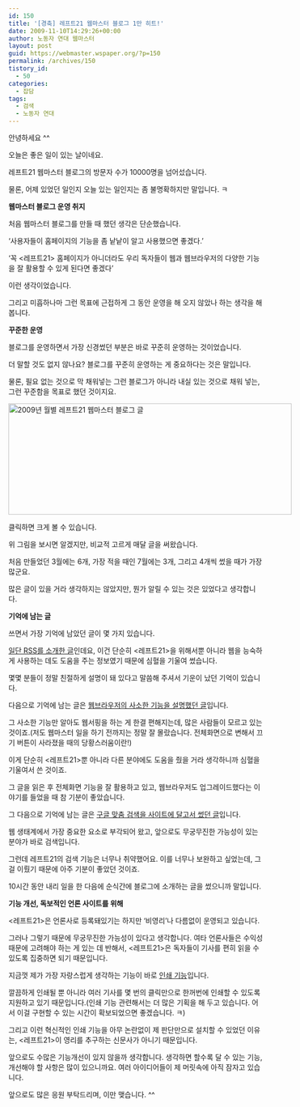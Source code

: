 ```yaml
---
id: 150
title: '[경축] 레프트21 웹마스터 블로그 1만 히트!'
date: 2009-11-10T14:29:26+00:00
author: 노동자 연대 웹마스터
layout: post
guid: https://webmaster.wspaper.org/?p=150
permalink: /archives/150
tistory_id:
  - 50
categories:
  - 잡담
tags:
  - 검색
  - 노동자 연대
---
```

안녕하세요 ^^ 


  


오늘은 좋은 일이 있는 날이네요. 


  


레프트21 웹마스터 블로그의 방문자 수가 10000명을 넘어섰습니다. 


  


물론, 어제 있었던 일인지 오늘 있는 일인지는 좀 불명확하지만 말입니다. ㅋ 


  


**웹마스터 블로그 운영 취지**


  


처음 웹마스터 블로그를 만들 때 했던 생각은 단순했습니다.


  


‘사용자들이 홈페이지의 기능을 좀 낱낱이 알고 사용했으면 좋겠다.’


  


‘꼭 <레프트21> 홈페이지가 아니더라도 우리 독자들이 웹과 웹브라우저의 다양한 기능을 잘 활용할 수 있게 된다면 좋겠다’


  


이런 생각이었습니다.


  


그리고 미흡하나마 그런 목표에 근접하게 그 동안 운영을 해 오지 않았나 하는 생각을 해 봅니다.


  


**꾸준한 운영**


  


블로그를 운영하면서 가장 신경썼던 부분은 바로 꾸준히 운영하는 것이었습니다.


  


더 말할 것도 없지 않나요? 블로그를 꾸준히 운영하는 게 중요하다는 것은 말입니다.


  


물론, 필요 없는 것으로 막 채워넣는 그런 블로그가 아니라 내실 있는 것으로 채워 넣는, 그런 꾸준함을 목표로 했던 것이지요.


  


<div style="width: 570px" class="wp-caption aligncenter">
  <img src="https://webmaster.wspaper.org/wp-content/uploads/1/cfile6.uf.162188474D08472B311982.png" width="560" height="220" alt="2009년 월별 레프트21 웹마스터 블로그 글" />
  
  <p class="wp-caption-text">
    클릭하면 크게 볼 수 있습니다.
  </p>
</div>


  


위 그림을 보시면 알겠지만, 비교적 고르게 매달 글을 써왔습니다.


  


처음 만들었던 3월에는 6개, 가장 적을 때인 7월에는 3개, 그리고 4개씩 썼을 때가 가장 많군요.


  


많은 글이 있을 거라 생각하지는 않았지만, 뭔가 알릴 수 있는 것은 있었다고 생각합니다.


  


**기억에 남는 글**


  


쓰면서 가장 기억에 남았던 글이 몇 가지 있습니다.


  


<a href="https://webmaster.wspaper.org/webmaster/7" target="_blank" class="broken_link">일단 RSS를 소개한 글</a>인데요, 이건 단순히 <레프트21>을 위해서뿐 아니라 웹을 능숙하게 사용하는 데도 도움을 주는 정보였기 때문에 심혈을 기울여 썼습니다.


  


몇몇 분들이 정말 친절하게 설명이 돼 있다고 말씀해 주셔서 기운이 났던 기억이 있습니다.


  


다음으로 기억에 남는 글은 <a href="https://webmaster.wspaper.org/webmaster/26" target="_blank" class="broken_link">웹브라우저의 사소한 기능을 설명했던 글</a>입니다.


  


그 사소한 기능만 알아도 웹서핑을 하는 게 한결 편해지는데, 많은 사람들이 모르고 있는 것이죠.(저도 웹마스터 일을 하기 전까지는 정말 잘 몰랐습니다. 전체화면으로 변해서 끄기 버튼이 사라졌을 때의 당황스러움이란!)


  


이게 단순히 <레프트21>뿐 아니라 다른 분야에도 도움을 줬을 거라 생각하니까 심혈을 기울여서 쓴 것이죠.


  


그 글을 읽은 후 전체화면 기능을 잘 활용하고 있고, 웹브라우저도 업그레이드했다는 이야기를 들었을 때 참 기분이 좋았습니다.


  


그 다음으로 기억에 남는 글은 <a href="https://webmaster.wspaper.org/webmaster/29" target="_blank" class="broken_link">구글 맞춤 검색을 사이트에 달고서 썼던 글</a>입니다.


  


웹 생태계에서 가장 중요한 요소로 부각되어 왔고, 앞으로도 무궁무진한 가능성이 있는 분야가 바로 검색입니다.


  


그런데 레프트21의 검색 기능은 너무나 취약했어요. 이를 너무나 보완하고 싶었는데, 그걸 이뤘기 때문에 아주 기분이 좋았던 것이죠.


  


10시간 동안 내리 일을 한 다음에 순식간에 블로그에 소개하는 글을 썼으니까 말입니다.


  


**기능 개선, 독보적인 언론 사이트를 위해**


  


<레프트21>은 언론사로 등록돼있기는 하지만 ‘비영리’나 다름없이 운영되고 있습니다.


  


그러나 그렇기 때문에 무궁무진한 가능성이 있다고 생각합니다. 여타 언론사들은 수익성 때문에 고려해야 하는 게 있는 데 반해서, <레프트21>은 독자들이 기사를 편히 읽을 수 있도록 집중하면 되기 때문입니다.


  


지금껏 제가 가장 자랑스럽게 생각하는 기능이 바로 <a href="https://webmaster.wspaper.org/webmaster/32" target="_blank" class="broken_link">인쇄 기능</a>입니다.


  


깔끔하게 인쇄될 뿐 아니라 여러 기사를 몇 번의 클릭만으로 한꺼번에 인쇄할 수 있도록 지원하고 있기 때문입니다.(인쇄 기능 관련해서는 더 많은 기획을 해 두고 있습니다. 어서 이걸 구현할 수 있는 시간이 확보되었으면 좋겠습니다. ㅋ)


  


그리고 이런 혁신적인 인쇄 기능을 아무 논란없이 제 판단만으로 설치할 수 있었던 이유는, <레프트21>이 영리를 추구하는 신문사가 아니기 때문입니다.


  


앞으로도 수많은 기능개선이 있지 않을까 생각합니다. 생각하면 할수록 달 수 있는 기능, 개선해야 할 사항은 많이 있으니까요. 여러 아이디어들이 제 머릿속에 아직 잠자고 있습니다.


  


앞으로도 많은 응원 부탁드리며, 이만 맺습니다. ^^